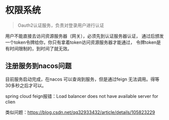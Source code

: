
# 权限系统

> Oauth2认证服务，负责对登录用户进行认证

用户不能直接去访问资源服务器（网关），必须先到认证服务器认证，
通过后颁发一个token令牌给你，你只有拿着token访问资源服务器才能通过，
令牌token是有时间限制的，到时间了就无效。


## 注册服务到nacos问题

目前服务启动完成，在nacos 可以查询到服务，但是通过feign 无法调用。得等30多秒之后才可以。

spring cloud feign报错：Load balancer does not have available server for clien

类似问题：<https://blog.csdn.net/qq32933432/article/details/105823229>